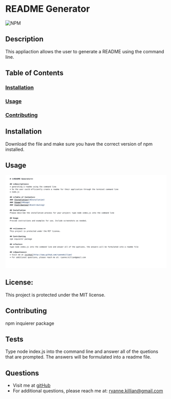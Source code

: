 # **README Generator**

![NPM](https://img.shields.io/npm/l/inquirer)

  ## **Description**
  This appliaction allows the user to generate a README using the command line.
  
  ## **Table of Contents**
  ### [Installation](#Installation)
  ### [Usage](#Usage) 
  ### [Contributing](#contributing)
    
  ## Installation
  Download the file and make sure you have the correct version of npm installed.
  
  ## Usage
  ![screenshot](./Develop/screenshot.png)
    
  ## **License:**
  This project is protected under the MIT license.

  ## Contributing
  npm inquierer package
  
  ## **Tests**
  Type node index.js into the command line and answer all of the quetions that are prompted. The answers will be formulated into a readme file.
  
  ## **Questions**
  * Visit me at [gitHub](http://www.github.com/ryannekillian)
  * For additional questions, please reach me at: ryanne.killian@gmail.com

